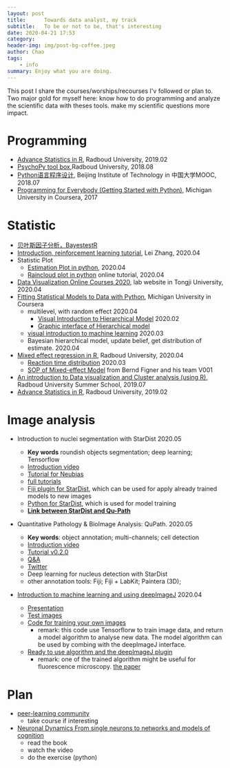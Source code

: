 ```yaml
---
layout: post
title:      Towards data analyst, my track
subtitle:   To be or not to be, that's interesting
date: 2020-04-21 17:53 
category: 
header-img: img/post-bg-coffee.jpeg
author: Chao
tags:
    - info
summary: Enjoy what you are doing.
---
```

This post I share the courses/worships/recourses I'v followed or plan to. Two major gold for myself here: know how to do programming and analyze the scientific data with theses tools. make my scientific questions more impact.


# Programming
- [Advance Statistics in R](https://brightspace.ru.nl/d2l/home/17033), Radboud University, 2019.02
- [PsychoPy tool box](https://www.socsci.ru.nl/wilberth/nocms/psychopy/print.php),Radboud University, 2018.08
- [Python语言程序设计](http://www.icourse163.org/course/BIT-268001?tid=1002788003), Beijing Institute of Technology in 中国大学MOOC, 2018.07
- [Programming for Everybody (Getting Started with Python)](https://www.coursera.org/specializations/python), Michigan University in Coursera, 2017

# Statistic
- [贝叶斯因子分析，BayestestR](https://easystats.github.io/bayestestR/articles/bayes_factors.html)
- [Introduction, reinforcement learning tutorial](https://github.com/lei-zhang/RL_tutorial_webinar), Lei Zhang, 2020.04
- Statistic Plot
  - [Estimation Plot in python](https://acclab.github.io/DABEST-python-docs/tutorial.html), 2020.04
  - [Raincloud plot in python](https://github.com/RainCloudPlots/RainCloudPlots/tree/master/tutorial_python) online tutorial, 2020.04
- [Data Visualization Online Courses 2020](https://idvxlab.com/teaching.html), lab website in Tongji University, 2020.04
- [Fitting Statistical Models to Data with Python](https://www.coursera.org/learn/fitting-statistical-models-data-python/home/info), Michigan University in Coursera
  - multilevel, with random effect 2020.04
    - [Visual Introduction to Hierarchical Model](http://mfviz.com/hierarchical-models/) 2020.02
    - [Graphic interface of Hierarchical model](https://calpolystat3.shinyapps.io/Hierarchical_Models/)
  - [visual introduction to machine learning](http://www.r2d3.us/visual-intro-to-machine-learning-part-1/) 2020.03
  - Bayesian hierarchical model, update belief, get distribution of estimate. 2020.04
- [Mixed effect regression in R](https://brightspace.ru.nl/d2l/home/93862), Radboud University, 2020.04
  - [Reaction time distribution](https://lindeloev.shinyapps.io/shiny-rt/) 2020.03
  - [SOP of Mixed-effect Model](http://decision-lab.org/people/) from Bernd Figner and his team V001
- [An introduction to Data visualization and Cluster analysis (using R)](https://brightspace.ru.nl/d2l/home/75100), Radboud University Summer School, 2019.07
- [Advance Statistics in R](https://brightspace.ru.nl/d2l/home/17033), Radboud University, 2019.02

# Image analysis
- Introduction to nuclei segmentation with StarDist 2020.05
  - **Key words** roundish objects segmentation; deep learning; Tensorflow
  - [Introduction video](https://www.youtube.com/watch?v=Amn_eHRGX5M&list=PLbQR9xT-T5W9qcTWdljmaBJcvF_4lhUdH&index=3)
  - [Tutorial for Neubias](https://github.com/maweigert/neubias_academy_stardist)
  - [full tutorials](https://github.com/mpicbg-csbd/stardist)
  - [Fiji plugin for StarDist](https://github.com/mpicbg-csbd/stardist-imagej), which can be used for apply already trained models to new images
  - [Python for StarDist](https://github.com/mpicbg-csbd/stardist), which is used for model training
  - [**Link between StarDist and Qu-Path**](https://qupath.readthedocs.io/en/latest/docs/advanced/stardist.html#stardist)

- Quantitative Pathology & BioImage Analysis: QuPath. 2020.05 
  - **Key words**: object annotation; multi-channels; cell detection
  - [Introduction video](https://www.youtube.com/watch?v=4An5n6Y_rRI&list=PLbQR9xT-T5W9qcTWdljmaBJcvF_4lhUdH&index=8)
  - [Tutorial v0.2.0](https://qupath.readthedocs.io/en/latest/)
  - [Q&A](https://forum.image.sc/t/neubias-academy-home-webinar-quantitative-pathology-bioimage-analysis-qupath-questions-answers/37387)
  - [Twitter](https://twitter.com/petebankhead)
  - Deep learning for nucleus detection with StarDist
  - other annotation tools: Fiji; Fiji + LabKit; Paintera (3D);

- [Introduction to machine learning and using deepImageJ](http://eubias.org/NEUBIAS/) 2020.04
  - [Presentation](https://docs.google.com/presentation/d/1tmeXE2a8-1yau6DdYEl9hFuogBmajiss6py39MZ74wE/edit#slide=id.g6ee2a06502_2_69)
  - [Test images](https://drive.google.com/drive/folders/17NXRSWfvaeYtg6qHxhKTmBtvTfN4MEGD)
  - [Code for training your own images](https://colab.research.google.com/drive/1bTbbAyUQHMTCQ7nR3nqjWMnRAXa3K5-j)
    - remark: this code use Tensorflorw to train image data, and return a model algorithm to analyse new data. The model algorithm can be used by combing with the deepImageJ interface.
  - [Ready to use algorithm and the deepImageJ plugin](https://deepimagej.github.io/deepimagej/index.html)
    - remark: one of the trained algorithm might be useful for fluorescence microscopy. [the paper](https://www.nature.com/articles/s41592-018-0216-7)


# Plan
- [peer-learning community](https://ourcodingclub.github.io/) 
  - take course if interesting
- [Neuronal Dynamics From single neurons to networks and models of cognition](https://neuronaldynamics.epfl.ch/index.html)
  - read the book
  - watch the video
  - do the exercise (python)